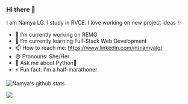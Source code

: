 ### Hi there 👋

<!--
**Namyalg/Namyalg** is a ✨ _special_ ✨ repository because its `README.md` (this file) appears on your GitHub profile.
-->
I am Namya LG. I study in RVCE. I love working on new project ideas ✨
- 🔭 I’m currently working on REMO
- 🌱 I’m currently learning Full-Stack Web Development
- 📫 How to reach me: https://www.linkedin.com/in/namyalg/
- 😄 Pronouns: She/Her
- 💬 Ask me about Python🐍
- ⚡ Fun fact: I'm a half-marathoner

![Namya's github stats](https://github-readme-stats.vercel.app/api?username=Namyalg&show_icons=true&theme=radical)

![](https://komarev.com/ghpvc/?username=Namyalg&label=PROFILE+VIEWS)
<!--- 👯 I’m looking to collaborate on ...
- 🤔 I’m looking for help with ...
- 💬 Ask me about ...-->

